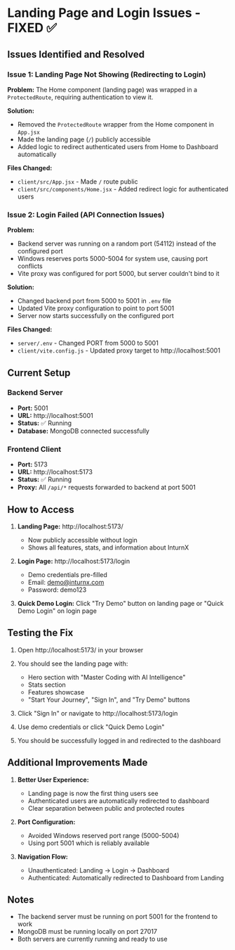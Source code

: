 # Landing Page and Login Issues - FIXED ✅

## Issues Identified and Resolved

### Issue 1: Landing Page Not Showing (Redirecting to Login)
**Problem:** The Home component (landing page) was wrapped in a `ProtectedRoute`, requiring authentication to view it.

**Solution:** 
- Removed the `ProtectedRoute` wrapper from the Home component in `App.jsx`
- Made the landing page (`/`) publicly accessible
- Added logic to redirect authenticated users from Home to Dashboard automatically

**Files Changed:**
- `client/src/App.jsx` - Made `/` route public
- `client/src/components/Home.jsx` - Added redirect logic for authenticated users

### Issue 2: Login Failed (API Connection Issues)
**Problem:** 
- Backend server was running on a random port (54112) instead of the configured port
- Windows reserves ports 5000-5004 for system use, causing port conflicts
- Vite proxy was configured for port 5000, but server couldn't bind to it

**Solution:**
- Changed backend port from 5000 to 5001 in `.env` file
- Updated Vite proxy configuration to point to port 5001
- Server now starts successfully on the configured port

**Files Changed:**
- `server/.env` - Changed PORT from 5000 to 5001
- `client/vite.config.js` - Updated proxy target to http://localhost:5001

## Current Setup

### Backend Server
- **Port:** 5001
- **URL:** http://localhost:5001
- **Status:** ✅ Running
- **Database:** MongoDB connected successfully

### Frontend Client
- **Port:** 5173
- **URL:** http://localhost:5173
- **Status:** ✅ Running
- **Proxy:** All `/api/*` requests forwarded to backend at port 5001

## How to Access

1. **Landing Page:** http://localhost:5173/
   - Now publicly accessible without login
   - Shows all features, stats, and information about InturnX

2. **Login Page:** http://localhost:5173/login
   - Demo credentials pre-filled
   - Email: demo@inturnx.com
   - Password: demo123

3. **Quick Demo Login:** Click "Try Demo" button on landing page or "Quick Demo Login" on login page

## Testing the Fix

1. Open http://localhost:5173/ in your browser
2. You should see the landing page with:
   - Hero section with "Master Coding with AI Intelligence"
   - Stats section
   - Features showcase
   - "Start Your Journey", "Sign In", and "Try Demo" buttons

3. Click "Sign In" or navigate to http://localhost:5173/login
4. Use demo credentials or click "Quick Demo Login"
5. You should be successfully logged in and redirected to the dashboard

## Additional Improvements Made

1. **Better User Experience:**
   - Landing page is now the first thing users see
   - Authenticated users are automatically redirected to dashboard
   - Clear separation between public and protected routes

2. **Port Configuration:**
   - Avoided Windows reserved port range (5000-5004)
   - Using port 5001 which is reliably available

3. **Navigation Flow:**
   - Unauthenticated: Landing → Login → Dashboard
   - Authenticated: Automatically redirected to Dashboard from Landing

## Notes

- The backend server must be running on port 5001 for the frontend to work
- MongoDB must be running locally on port 27017
- Both servers are currently running and ready to use